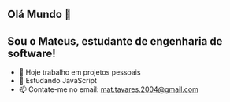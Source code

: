## Olá Mundo 👋
## Sou o Mateus, estudante de engenharia de software!
- 🔭 Hoje trabalho em projetos pessoais
- 🌱 Estudando JavaScript
- 📫 Contate-me no email: mat.tavares.2004@gmail.com
